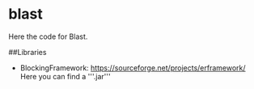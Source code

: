 # blast
Here the code for Blast.

##Libraries
- BlockingFramework: https://sourceforge.net/projects/erframework/
Here you can find a '''.jar'''
